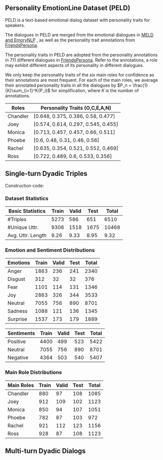 ##  Personality EmotionLine Dataset (PELD)

PELD is a text-based emotional dialog dataset with personality traits for speakers. 

The dialogues in PELD are merged from the emotional dialogues in [MELD and EmoryNLP](https://github.com/declare-lab/MELD) , as well as the personality trait annotations from [FriendsPersona](https://github.com/emorynlp/personality-detection).


The personality traits in PELD are adopted from the personality annotations in 711 different dialogues in  [FriendsPersona](https://github.com/emorynlp/personality-detection). Refer to the annotations, a role may exhibit different aspects of its personality in different dialogues. 

We only keep the personality traits of the six main roles for confidence as their annotations are most frequent. For each of the main roles, we average their annotated personality traits in all the dialogues by $P_n = \frac{1}{K}\sum_{i=1}^K{P_i}$ for simplification, where $K$ is the number of annotations.

|Roles|Personality Traits (O,C,E,A,N)|
|---|---|
|Chandler | [0.648, 0.375, 0.386, 0.58, 0.477]|
|Joey | [0.574, 0.614, 0.297, 0.545, 0.455]|
|Monica | [0.713, 0.457, 0.457, 0.66, 0.511]|
|Phoebe | [0.6, 0.48, 0.31, 0.46, 0.56]|
|Rachel | [0.635, 0.354, 0.521, 0.552, 0.469]|
|Ross | [0.722, 0.489, 0.6, 0.533, 0.356]|


## Single-turn Dyadic Triples

Construction code: 

### Dataset Statistics
| Basic Statistics| Train|Valid|Test | Total|
|---|---|---|---|---|
| #Triples | 5273 | 586 | 651 | 6510 |
| #Unique Uttr. | 9306 | 1518 | 1675 | 10468|
| Avg. Uttr. Length | 9.26 | 9.33 | 8.95 | 9.32|

### Emotion and Sentiment Distributions

|**Emotions** | **Train** | **Valid** | **Test** | **Total** |
|---|---|---|---|---|
| Anger | 1863 | 236 | 241 | 2340|
| Disgust | 312 | 32 | 32 | 376|
| Fear | 1101 | 114 | 131 | 1346|
| Joy | 2863 | 326 | 344 | 3533 |
| Neutral | 7055 | 756 | 890 | 8701 |
| Sadness | 1088 | 121 | 136 | 1345|
| Surprise | 1537 | 173 | 179 | 1889|


|**Sentiments** | **Train** | **Valid** | **Test** | **Total**|
|---|---|---|---|---|
|Positive | 4400 | 499 | 523 | 5422|
|Neutral | 7055 | 756 | 890 | 8701|
|Negative | 4364 | 503 | 540 | 5407|		

### Main Role Distributions 

|**Main Roles** | **Train** | **Valid** | **Test** | **Total**|
|---|---|---|---|---|
|Chandler | 880 |  97 | 108 | 1085 |
|Joey | 912 | 109 | 102 | 1123 |
|Monica | 850 | 94 | 107 | 1051 |
|Phoebe | 782 | 87 | 103 | 972 |
|Rachel | 921 | 112 | 123 | 1156 |
|Ross | 928 |  87 | 108 | 1123 |




## Multi-turn Dyadic Dialogs

